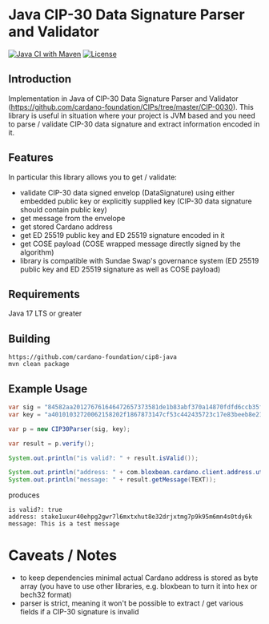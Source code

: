 # Java CIP-30 Data Signature Parser and Validator

[![Java CI with Maven](https://github.com/cardano-foundation/cip30-data-signature-parser/actions/workflows/maven-build.yml/badge.svg)](https://github.com/cardano-foundationcip30-data-signature-parser/actions/workflows/maven-build.yml)
[![License](https://img.shields.io:/github/license/cardano-foundation/cip30-data-signature-parser?color=blue&label=license)](https://github.com/cardano-foundation/cip30-data-signature-parser/blob/master/LICENSE)

## Introduction
Implementation in Java of CIP-30 Data Signature Parser and Validator (https://github.com/cardano-foundation/CIPs/tree/master/CIP-0030).
This library is useful in situation where your project is JVM based and you need to parse / validate CIP-30 data signature and extract information encoded in it.


## Features
In particular this library allows you to get / validate:
- validate CIP-30 data signed envelop (DataSignature) using either embedded public key or explicitly supplied key (CIP-30 data signature should contain public key)
- get message from the envelope
- get stored Cardano address
- get ED 25519 public key and ED 25519 signature encoded in it
- get COSE payload (COSE wrapped message directly signed by the algorithm)
- library is compatible with Sundae Swap's governance system (ED 25519 public key and ED 25519 signature as well as COSE payload) 

## Requirements
Java 17 LTS or greater

## Building
```
https://github.com/cardano-foundation/cip8-java
mvn clean package
```

## Example Usage
```java
var sig = "84582aa201276761646472657373581de1b83abf370a14870fdfd6ccb35f8b3e62a68e465ed1e096c5a6f5b9d6a166686173686564f4565468697320697320612074657374206d657373616765584042e2bfc4e1929769a0501b884f66794ae3485860f42c01b70fac37f75e40af074c6b2a61b04c6cf8a493c0dced1455b4f1129dbf653ad9801c52ce49ff6d5a0e";
var key = "a40101032720062158202f1867873147cf53c442435723c17e83beeb8e2153851cd73ccfb1b5e68994a4";

var p = new CIP30Parser(sig, key);

var result = p.verify();

System.out.println("is valid?: " + result.isValid());

System.out.println("address: " + com.bloxbean.cardano.client.address.util.AddressUtil.bytesToAddress(result.getAddress().orElseThrow()));
System.out.println("message: " + result.getMessage(TEXT));
```
produces
```
is valid?: true
address: stake1uxur40ehpg2gwr7l6mxtxhut8e32drjxtmg7p9k95m6mn4s0tdy6k
message: This is a test message
```

# Caveats / Notes
- to keep dependencies minimal actual Cardano address is stored as byte array (you have to use other libraries, e.g. bloxbean to turn it into hex or bech32 format)
- parser is strict, meaning it won't be possible to extract / get various fields if a CIP-30 signature is invalid

